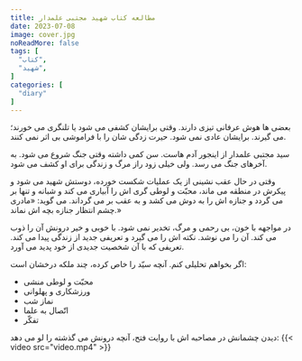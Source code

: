 ```yaml
---
title: مطالعه کتاب شهید مجتبی علمدار
date: 2023-07-08
image: cover.jpg
noReadMore: false
tags: [
  "کتاب",
  "شهید",
]
categories: [
  "diary"
]
---
```


بعضی ها هوش عرفانی تیزی دارند. وقتی برایشان کشفی می شود یا تلنگری می خورند؛ می گیرند. برایشان عادی نمی شود. حیرت زدگی شان را با فراموشی بی اثر نمی کنند.

سید مجتبی علمدار از اینجور آدم هاست. سن کمی داشته وقتی جنگ شروع می شود. به آخرهای جنگ می رسد. ولی خیلی زود راز مرگ و زندگی برای او کشف می شود.

وقتی در حال عقب نشینی از یک عملیات شکست خورده، دوستش شهید می شود و پیکرش در منطقه می ماند، محبّت و لوطی گری اش را آبیاری می کند و شبانه و تنها بر می گردد و جنازه اش را به دوش می کشد و به عقب بر می گرداند. می گوید: «مادری چشم انتظار جنازه بچه اش نماند.»

در مواجهه با خون، بی رحمی و مرگ، تخدیر نمی شود. با خوبی و خیر درونش آن را ذوب می کند. آن را می نوشد. نکته اش را می گیرد و تعریفی جدید از زندگی پیدا می کند. تعریفی که با آن شخصیت جدیدی از خود پدید می آورد.

اگر بخواهم تحلیلی کنم. آنچه سیّد را خاص کرده، چند ملکه درخشان است:

* محبّت و لوطی منشی
* ورزشکاری و پهلوانی
* نماز شب
* اتّصال به علما
* تفکّر

دیدن چشمانش در مصاحبه اش با روایت فتح، آنچه درونش می گذشته را لو می دهد: 
{{<  video src="video.mp4" >}}
